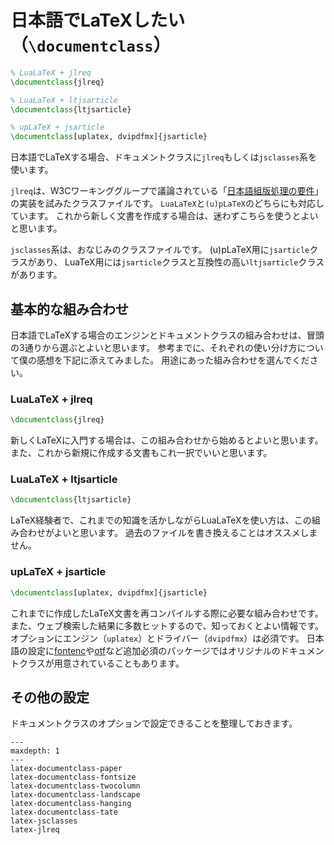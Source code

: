 # 日本語でLaTeXしたい（``\documentclass``）

```latex
% LuaLaTeX + jlreq
\documentclass{jlreq}

% LuaLaTeX + ltjsarticle
\documentclass{ltjsarticle}

% upLaTeX + jsarticle
\documentclass[uplatex, dvipdfmx]{jsarticle}
```

日本語でLaTeXする場合、ドキュメントクラスに``jlreq``もしくは``jsclasses``系を使います。

``jlreq``は、W3Cワーキンググループで議論されている「[日本語組版処理の要件](https://www.w3.org/TR/jlreq/)」の実装を試みたクラスファイルです。
``LuaLaTeX``と``(u)pLaTeX``のどちらにも対応しています。
これから新しく文書を作成する場合は、迷わずこちらを使うとよいと思います。

``jsclasses``系は、おなじみのクラスファイルです。
(u)pLaTeX用に``jsarticle``クラスがあり、
LuaTeX用には``jsarticle``クラスと互換性の高い``ltjsarticle``クラスがあります。

## 基本的な組み合わせ

日本語でLaTeXする場合のエンジンとドキュメントクラスの組み合わせは、冒頭の3通りから選ぶとよいと思います。
参考までに、それぞれの使い分け方について僕の感想を下記に添えてみました。
用途にあった組み合わせを選んでください。

### LuaLaTeX + jlreq

```latex
\documentclass{jlreq}
```

新しくLaTeXに入門する場合は、この組み合わせから始めるとよいと思います。
また、これから新規に作成する文書もこれ一択でいいと思います。

### LuaLaTeX + ltjsarticle

```latex
\documentclass{ltjsarticle}
```

LaTeX経験者で、これまでの知識を活かしながらLuaLaTeXを使い方は、この組み合わせがよいと思います。
過去のファイルを書き換えることはオススメしません。

### upLaTeX + jsarticle

```latex
\documentclass[uplatex, dvipdfmx]{jsarticle}
```

これまでに作成したLaTeX文書を再コンパイルする際に必要な組み合わせです。
また、ウェブ検索した結果に多数ヒットするので、知っておくとよい情報です。
オプションにエンジン（``uplatex``）とドライバー（``dvipdfmx``）は必須です。
日本語の設定に[fontenc](./latex-fontenc.md)や[otf](./latex-otf.md)など追加必須のパッケージではオリジナルのドキュメントクラスが用意されていることもあります。

## その他の設定

ドキュメントクラスのオプションで設定できることを整理しておきます。

```{toctree}
---
maxdepth: 1
---
latex-documentclass-paper
latex-documentclass-fontsize
latex-documentclass-twocolumn
latex-documentclass-landscape
latex-documentclass-hanging
latex-documentclass-tate
latex-jsclasses
latex-jlreq
```

